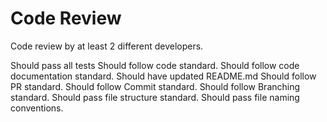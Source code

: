 # Code Review


Code review by at least 2 different developers.

Should pass all tests
Should follow code standard.
Should follow code documentation standard.
Should have updated README.md
Should follow PR standard.
Should follow Commit standard.
Should follow Branching standard.
Should pass file structure standard.
Should pass file naming conventions.

